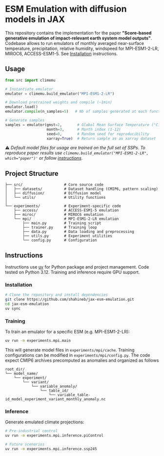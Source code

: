 # ESM Emulation with diffusion models in JAX

This repository contains the implementation for the paper **"Score-based generative emulation of impact-relevant earth system model outputs"**. Codebase allows to run emulators of monthly averaged near-surface temperature, precipitation, relative humidity, windspeed for MPI-ESM1-2-LR, MIROC6, ACCESS-ESM1-5. See [Installation](#instructions) instructions.



## Usage

```python
from src import climemu

# Instantiate emulator
emulator = climemu.build_emulator("MPI-ESM1-2-LR")

# Download pretrained weights and compile (~1min)
emulator.load()
emulator.compile(n_samples=5)   # Nb of samples generated at each function call

# Generate samples
samples = emulator(gmst=2,       # Global Mean Surface Temperature (°C) anomaly wrt piControl
                   month=3,      # Month index (1-12)
                   seed=0,       # Random seed for reproducibility
                   xarray=True)  # Return sample as an xarray dataset
```

:warning: _Default model files for usage are trained on the full set of SSPs. To reproduce paper results use `climemu.build_emulator("MPI-ESM1-2-LR", which="paper")'` or follow [instructions](#instructions)_.


## Project Structure
```
├── src/                   # Core source code
│   ├── datasets/          # Dataset handling (CMIP6, pattern scaling)
│   ├── diffusion/         # Diffusion model
│   └── utils/             # Utility functions
│
└── experiments/           # Experiment-specific code
    ├── access/            # ACCESS-ESM1-5 emulation
    ├── miroc/             # MIROC6 emulation
    └── mpi/               # MPI-ESM1-2-LR emulation
        ├── main.py        # Training script
        ├── trainer.py     # Training loop
        ├── data.py        # Data loading and preprocessing
        ├── utils.py       # Experiment utilities
        └── config.py      # Configuration
```




## Instructions
Instructions use [uv](https://docs.astral.sh/uv/) for Python package and project management. Code tested on Python 3.12. Training and inference require GPU support.

### Installation
```bash
# Clone the repository and install dependencies
git clone https://github.com/shahineb/jax-esm-emulation.git
cd jax-esm-emulation
uv sync
```

### Training
To train an emulator for a specific ESM (e.g. MPI-ESM1-2-LR):
```bash
uv run -m experiments.mpi.main
```
This will generate model files in `experiments/mpi/cache`. Training configurations can be modified in `experiments/mpi/config.py`. The code expect CMIP6 archives precomputed as anomalies and organized as follows
```
root_dir/
└── model_name/
    └── experiment/
        └── variant/
            └── variable_anomaly/
                └── table_id/
                    └── variable_table-id_model_experiment_variant_monthly_anomaly.nc
```

### Inference
Generate emulated climate projections:
```bash
# Pre-industrial control
uv run -m experiments.mpi.inference.piControl

# Future scenarios
uv run -m experiments.mpi.inference.ssp245
```
